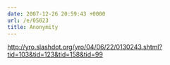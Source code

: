 ```yaml
---
date: 2007-12-26 20:59:43 +0000
url: /e/05023
title: Anonymity
---
```


http://yro.slashdot.org/yro/04/06/22/0130243.shtml?tid=103&tid=123&tid=158&tid=99
